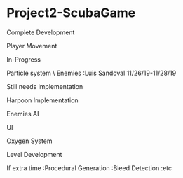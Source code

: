 # Project2-ScubaGame

Complete Development
  
  Player Movement

In-Progress

  Particle system \ Enemies :Luis Sandoval 11/26/19-11/28/19

Still needs implementation
 
  Harpoon Implementation
  
  Enemies AI
 
  UI
  
  Oxygen System
  
  Level Development
 
If extra time 
  :Procedural Generation
  :Bleed Detection
  :etc
 
